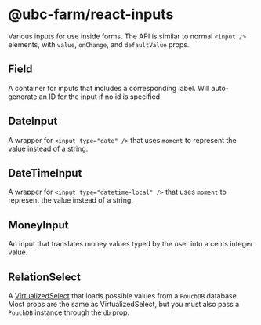 # @ubc-farm/react-inputs

Various inputs for use inside forms. The API is similar to normal `<input />`
elements, with `value`, `onChange`, and `defaultValue` props.

## Field
A container for inputs that includes a corresponding label. Will auto-generate
an ID for the input if no id is specified.

## DateInput
A wrapper for `<input type="date" />` that uses `moment` to represent
the value instead of a string.

## DateTimeInput
A wrapper for `<input type="datetime-local" />` that uses `moment` to represent
the value instead of a string.

## MoneyInput
An input that translates money values typed by the user into a cents
integer value.

## RelationSelect
A [VirtualizedSelect](https://github.com/bvaughn/react-virtualized-select)
that loads possible values from a `PouchDB` database. Most props are the same
as VirtualizedSelect, but you must also pass a `PouchDB` instance through the
`db` prop.

